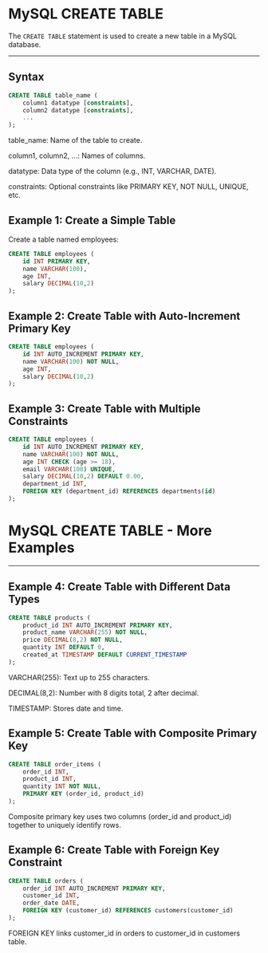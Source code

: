 # MySQL CREATE TABLE

The `CREATE TABLE` statement is used to create a new table in a MySQL database.

---

## Syntax

```sql
CREATE TABLE table_name (
    column1 datatype [constraints],
    column2 datatype [constraints],
    ...
);
```

 table_name: Name of the table to create.

 column1, column2, ...: Names of columns.

 datatype: Data type of the column (e.g., INT, VARCHAR, DATE).

 constraints: Optional constraints like PRIMARY KEY, NOT NULL, UNIQUE, etc.

## Example 1: Create a Simple Table

Create a table named employees:

```sql
CREATE TABLE employees (
    id INT PRIMARY KEY,
    name VARCHAR(100),
    age INT,
    salary DECIMAL(10,2)
);
```

## Example 2: Create Table with Auto-Increment Primary Key

```sql
CREATE TABLE employees (
    id INT AUTO_INCREMENT PRIMARY KEY,
    name VARCHAR(100) NOT NULL,
    age INT,
    salary DECIMAL(10,2)
);
```

## Example 3: Create Table with Multiple Constraints

```sql
CREATE TABLE employees (
    id INT AUTO_INCREMENT PRIMARY KEY,
    name VARCHAR(100) NOT NULL,
    age INT CHECK (age >= 18),
    email VARCHAR(100) UNIQUE,
    salary DECIMAL(10,2) DEFAULT 0.00,
    department_id INT,
    FOREIGN KEY (department_id) REFERENCES departments(id)
);
```

# MySQL CREATE TABLE - More Examples

---

## Example 4: Create Table with Different Data Types

```sql
CREATE TABLE products (
    product_id INT AUTO_INCREMENT PRIMARY KEY,
    product_name VARCHAR(255) NOT NULL,
    price DECIMAL(8,2) NOT NULL,
    quantity INT DEFAULT 0,
    created_at TIMESTAMP DEFAULT CURRENT_TIMESTAMP
);
```

 VARCHAR(255): Text up to 255 characters.

 DECIMAL(8,2): Number with 8 digits total, 2 after decimal.

 TIMESTAMP: Stores date and time.

## Example 5: Create Table with Composite Primary Key

```sql
CREATE TABLE order_items (
    order_id INT,
    product_id INT,
    quantity INT NOT NULL,
    PRIMARY KEY (order_id, product_id)
);
```

  Composite primary key uses two columns (order_id and product_id) together to uniquely identify rows.

## Example 6: Create Table with Foreign Key Constraint

```sql
CREATE TABLE orders (
    order_id INT AUTO_INCREMENT PRIMARY KEY,
    customer_id INT,
    order_date DATE,
    FOREIGN KEY (customer_id) REFERENCES customers(customer_id)
);
```
  FOREIGN KEY links customer_id in orders to customer_id in customers table.



